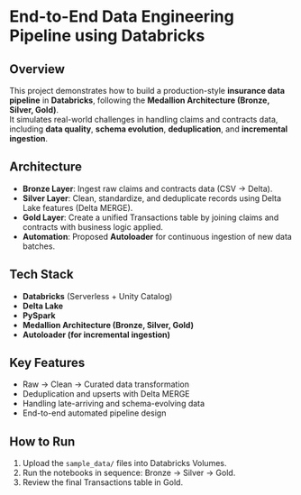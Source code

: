 # End-to-End Data Engineering Pipeline using Databricks

## Overview
This project demonstrates how to build a production-style **insurance data pipeline** in **Databricks**, following the **Medallion Architecture (Bronze, Silver, Gold)**.  
It simulates real-world challenges in handling claims and contracts data, including **data quality**, **schema evolution**, **deduplication**, and **incremental ingestion**.

## Architecture
- **Bronze Layer**: Ingest raw claims and contracts data (CSV → Delta).
- **Silver Layer**: Clean, standardize, and deduplicate records using Delta Lake features (Delta MERGE).
- **Gold Layer**: Create a unified Transactions table by joining claims and contracts with business logic applied.
- **Automation**: Proposed **Autoloader** for continuous ingestion of new data batches.

## Tech Stack
- **Databricks** (Serverless + Unity Catalog)
- **Delta Lake**
- **PySpark**
- **Medallion Architecture (Bronze, Silver, Gold)**
- **Autoloader (for incremental ingestion)**

## Key Features
- Raw → Clean → Curated data transformation
- Deduplication and upserts with Delta MERGE
- Handling late-arriving and schema-evolving data
- End-to-end automated pipeline design

## How to Run
1. Upload the `sample_data/` files into Databricks Volumes.
2. Run the notebooks in sequence: Bronze → Silver → Gold.
3. Review the final Transactions table in Gold.
